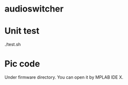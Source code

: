 # audioswitcher

# Unit test

./test.sh

# Pic code

Under firmware directory. You can open it by MPLAB IDE X.
